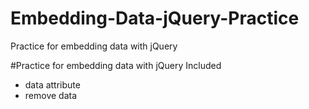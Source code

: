 # Embedding-Data-jQuery-Practice
Practice for embedding data with jQuery

#Practice for embedding data with jQuery Included 
- data attribute
- remove data
